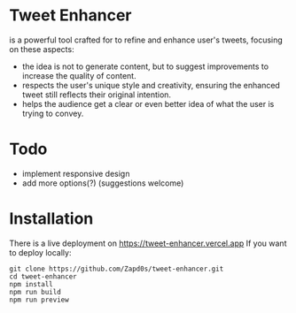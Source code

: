 # Tweet Enhancer
is a powerful tool crafted for to refine and enhance user's tweets, focusing on these aspects:
- the idea is not to generate content, but to suggest improvements to increase the quality of content.
- respects the user's unique style and creativity, ensuring the enhanced tweet still reflects their original intention.
- helps the audience get a clear or even better idea of what the user is trying to convey.

# Todo
- implement responsive design
- add more options(?) (suggestions welcome)


# Installation
There is a live deployment on https://tweet-enhancer.vercel.app
If you want to deploy locally:
```properties
git clone https://github.com/Zapd0s/tweet-enhancer.git
cd tweet-enhancer
npm install
npm run build
npm run preview
```